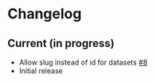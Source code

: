 # Changelog

## Current (in progress)

- Allow slug instead of id for datasets [#8](https://github.com/opendatateam/udata-recommendations/pull/8)
- Initial release
